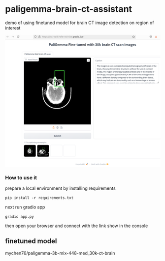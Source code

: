 # paligemma-brain-ct-assistant
demo of using finetuned model for brain CT image detection on region of interest

![image](./PaliGemma-brain_ct-demo.png "gradio demo app")

### How to use it

prepare a local environment by installing requirements
```
pip install -r requirements.txt
```
next run gradio app
```
gradio app.py
```
then open your browser and connect with the link show in the console

## finetuned model
mychen76/paligemma-3b-mix-448-med_30k-ct-brain



